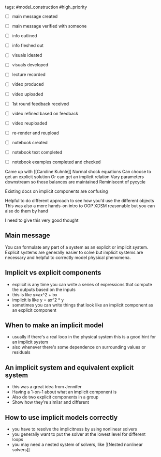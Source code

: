 tags: #model_construction #high_priority 

- [ ] main message created
- [ ] main message verified with someone
- [ ] info outlined
- [ ] info fleshed out
- [ ] visuals ideated
- [ ] visuals developed
- [ ] lecture recorded
- [ ] video produced
- [ ] video uploaded
- [ ] 1st round feedback received
- [ ] video refined based on feedback
- [ ] video reuploaded
- [ ] re-render and reupload

- [ ] notebook created
- [ ] notebook text completed
- [ ] notebook examples completed and checked

Came up with [[Caroline Kuhnle]]
Normal shock equations
Can choose to get an explicit solution
Or can get an implicit relation
Vary parameters downstream so those balances are maintained
Reminiscent of pycycle

Existing docs on implicit components are confusing

Helpful to do different approach to see how you'd use the different objects
This was also a more hands-on intro to OOP
XDSM reasonable but you can also do them by hand


I need to give this very good thought


## Main message
You can formulate any part of a system as an explicit or implicit system. Explicit systems are generally easier to solve but implicit systems are necessary and helpful to correctly model physical phenomena.

## Implicit vs explicit components
- explicit is any time you can write a series of expressions that compute the outputs based on the inputs
- this is like y=ax^2 + bx
- implicit is like y = ax^2 * y
- sometimes you can write things that look like an implicit component as an explicit component

## When to make an implicit model
- usually if there's a real loop in the physical system this is a good hint for an implicit system
- also whenever there's some dependence on surrounding values or residuals

## An implicit system and equivalent explicit system
- this was a great idea from Jennifer
- Having a 1-on-1 about what an implicit component is
- Also do two explicit components in a group
- Show how they're similar and different

## How to use implicit models correctly
- you have to resolve the implicitness by using nonlinear solvers
- you generally want to put the solver at the lowest level for different loops
- you may need a nested system of solvers, like [[Nested nonlinear solvers]]